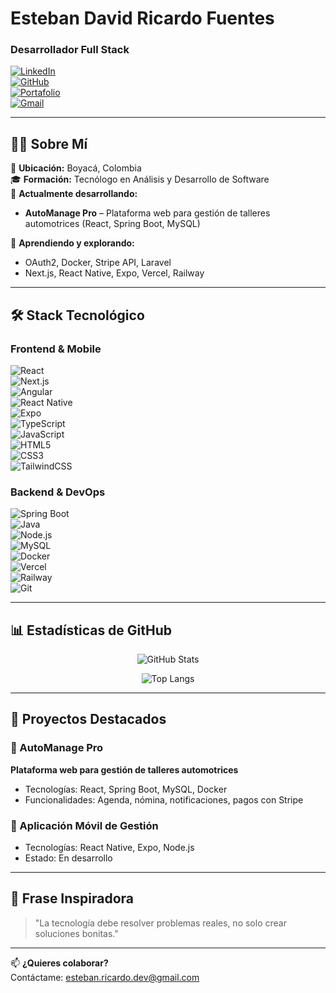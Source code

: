 # Esteban David Ricardo Fuentes  
### Desarrollador Full Stack 

[![LinkedIn](https://img.shields.io/badge/LinkedIn-0A66C2?style=for-the-badge&logo=linkedin&logoColor=white)](https://www.linkedin.com/in/tu-perfil/)  
[![GitHub](https://img.shields.io/badge/GitHub-181717?style=for-the-badge&logo=github&logoColor=white)](https://github.com/estebanfuentes)  
[![Portafolio](https://img.shields.io/badge/Portafolio-FF5722?style=for-the-badge&logo=google-chrome&logoColor=white)](https://tu-portafolio.com)  
[![Gmail](https://img.shields.io/badge/Gmail-EA4335?style=for-the-badge&logo=gmail&logoColor=white)](mailto:esteban.ricardo.dev@gmail.com)  

---

## 👨‍💻 Sobre Mí

📍 **Ubicación:** Boyacá, Colombia  
🎓 **Formación:** Tecnólogo en Análisis y Desarrollo de Software  
🚀 **Actualmente desarrollando:**  
- **AutoManage Pro** – Plataforma web para gestión de talleres automotrices (React, Spring Boot, MySQL)  

🧠 **Aprendiendo y explorando:**  
- OAuth2, Docker, Stripe API, Laravel  
- Next.js, React Native, Expo, Vercel, Railway  

---

## 🛠️ Stack Tecnológico

### Frontend & Mobile  
![React](https://img.shields.io/badge/React-61DAFB?style=flat-square&logo=react&logoColor=black)  
![Next.js](https://img.shields.io/badge/Next.js-000000?style=flat-square&logo=next.js&logoColor=white)  
![Angular](https://img.shields.io/badge/Angular-DD0031?style=flat-square&logo=angular&logoColor=white)  
![React Native](https://img.shields.io/badge/React_Native-61DAFB?style=flat-square&logo=react&logoColor=black)  
![Expo](https://img.shields.io/badge/Expo-000020?style=flat-square&logo=expo&logoColor=white)  
![TypeScript](https://img.shields.io/badge/TypeScript-3178C6?style=flat-square&logo=typescript&logoColor=white)  
![JavaScript](https://img.shields.io/badge/JavaScript-F7DF1E?style=flat-square&logo=javascript&logoColor=black)  
![HTML5](https://img.shields.io/badge/HTML5-E34F26?style=flat-square&logo=html5&logoColor=white)  
![CSS3](https://img.shields.io/badge/CSS3-1572B6?style=flat-square&logo=css3&logoColor=white)  
![TailwindCSS](https://img.shields.io/badge/TailwindCSS-06B6D4?style=flat-square&logo=tailwind-css&logoColor=white)  

### Backend & DevOps  
![Spring Boot](https://img.shields.io/badge/Spring_Boot-6DB33F?style=flat-square&logo=spring-boot&logoColor=white)  
![Java](https://img.shields.io/badge/Java-007396?style=flat-square&logo=java&logoColor=white)  
![Node.js](https://img.shields.io/badge/Node.js-339933?style=flat-square&logo=node.js&logoColor=white)  
![MySQL](https://img.shields.io/badge/MySQL-4479A1?style=flat-square&logo=mysql&logoColor=white)  
![Docker](https://img.shields.io/badge/Docker-2496ED?style=flat-square&logo=docker&logoColor=white)  
![Vercel](https://img.shields.io/badge/Vercel-000000?style=flat-square&logo=vercel&logoColor=white)  
![Railway](https://img.shields.io/badge/Railway-0B0D0E?style=flat-square&logo=railway&logoColor=white)  
![Git](https://img.shields.io/badge/Git-F05032?style=flat-square&logo=git&logoColor=white)  

---

## 📊 Estadísticas de GitHub

<p align="center">
  <img src="https://github-readme-stats.vercel.app/api?username=esteban225&show_icons=true&theme=radical&count_private=true" alt="GitHub Stats" />
</p>
<p align="center">
  <img src="https://github-readme-stats.vercel.app/api/top-langs/?username=esteban225&layout=compact&theme=radical" alt="Top Langs" />
</p>

---

## 🚀 Proyectos Destacados

### 🔧 AutoManage Pro  
**Plataforma web para gestión de talleres automotrices**  
- Tecnologías: React, Spring Boot, MySQL, Docker  
- Funcionalidades: Agenda, nómina, notificaciones, pagos con Stripe  

### 📱 Aplicación Móvil de Gestión  
- Tecnologías: React Native, Expo, Node.js  
- Estado: En desarrollo  

---

## 📌 Frase Inspiradora  

> "La tecnología debe resolver problemas reales, no solo crear soluciones bonitas."

---

📫 **¿Quieres colaborar?**  
Contáctame: [esteban.ricardo.dev@gmail.com](mailto:esteban.ricardo.dev@gmail.com)
